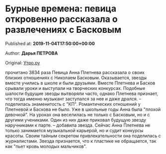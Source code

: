 
# Бурные времена: певица откровенно рассказала о развлечениях с Басковым

Published at: **2019-11-04T17:50:00+00:00**

Author: **Дарья ПЕТРОВА**

Original: [Утро.ру](https://utro.ru/showbiz/2019/11/04/1423248.shtml)

прочитано 3834 раза
Певица Анна Плетнева рассказала о своих близких отношениях с Николаем Басковым. Оказывается, звезды вместе учились в школе и были друзьями. Вместе Плетнева и Басков срывали уроки и выступали на творческих конкурсах.
Подобные шалости будущие звезды вытворяли часто, однако Плетнева признает, что тогда именно музыкант заступался за нее и даже дрался.
– поделилась знаменитость с "КП".
Романтических отношений у Плетневой и Баскова не было.
Уже в школьные годы Анна была "плохой девочкой". На уроках она веселилась не только с Басковым, но и с другими учениками. Один из них даже приковал будущую звезду наручниками к парте.
– добавила звезда.
Сейчас Анна Плетнева не только занимается музыкальной карьерой, но и судит конкурсы красоты. Своим тайным секретом привлекательности она поделилась с журналистами. Звезда признается, что к пластике не обращается, так как "пьет кровь молодых мальчиков".
